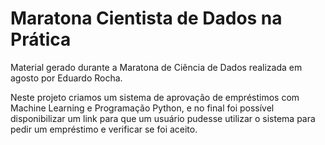 # Maratona Cientista de Dados na Prática

Material gerado durante a Maratona de Ciência de Dados realizada em agosto por Eduardo Rocha.

Neste projeto criamos um sistema de aprovação de empréstimos com Machine Learning e Programação Python, e no final foi possível disponibilizar um link para que um usuário pudesse utilizar o sistema para pedir um empréstimo e verificar se foi aceito.
